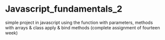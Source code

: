 # Javascript_fundamentals_2
simple project in javascript using the function with parameters, methods with arrays &amp; class apply &amp; bind methods  (complete assignment of fourteen week) 
